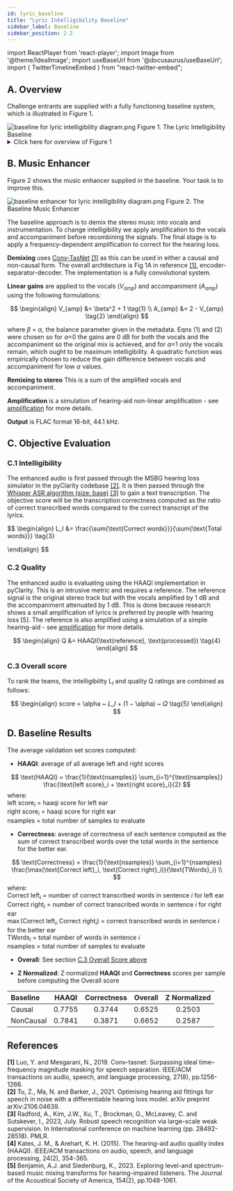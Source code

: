 ```yaml
---
id: lyric_baseline
title: "Lyric Intelligibility Baseline"
sidebar_label: Baseline
sidebar_position: 2.2
---
```

import ReactPlayer from 'react-player';
import Image from '@theme/IdealImage';
import useBaseUrl from '@docusaurus/useBaseUrl';
import { TwitterTimelineEmbed } from "react-twitter-embed";

## A. Overview

Challenge entrants are supplied with a fully functioning baseline system, which is illustrated in Figure 1.

<div style={{textAlign:'center'}}>
<Image img={require('../../../static/img/cad2/baseline_lyric_intelligibility_overview.png')} alt="baseline for lyric intelligibility diagram.png" />
Figure 1. The Lyric Intelligibility Baseline
</div>

<details>
<summary>Click here for overview of Figure 1</summary>
- A scene generator (blue box):
  - Selects the stereo music signal.
  - Gives a value of $\alpha$ (metadata) that sets the balance between intelligibility and audio quality (see evaluation below).
- The music enhancement stage (pink box) takes the music as inputs and attempts to improve the intelligibility.
- Listener characteristics (green oval) are audiograms and compressor settings to allow personalised processing in the enhancement stage and are also used in objective evaluation.
- The enhancement outputs are evaluated using objective metrics (orange boxes):
  - For intelligibility using a metric based on Whisper (correct transcribed words ratio).
  - For audio quality via the Hearing-Aid Audio Quality Index (HAAQI) [1].
 
Your challenge is to improve what happens in the pink, music enhancement box. The rest of the baseline is fixed and should not be changed.
</details>
 
## B. Music Enhancer

Figure 2 shows the music enhancer supplied in the baseline. Your task is to improve this.

<div style={{textAlign:'center'}}>
<Image img={require('../../../static/img/cad2/baseline_lyric_intelligibility_enhancer.png')} alt="baseline enhancer for lyric intelligibility diagram.png" />
Figure 2. The Baseline Music Enhancer
</div>

The baseline approach is to demix the stereo music into vocals and instrumentation. To change intelligibility we apply amplification to the vocals and accompaniment before recombining the signals. The final stage is to apply a frequency-dependent amplification to correct for the hearing loss.

**Demixing** uses [Conv-TasNet](https://arxiv.org/abs/1809.07454) [[1]](#references) as this can be used in either a causal and non-causal form. The overall architecture is Fig 1A in reference [[1]](#references), encoder-separator-decoder. The implementation is a fully convolutional system.

**Linear gains** are applied to the vocals ($V_{amp}$) and accompaniment ($A_{amp}$) using the following formulations:

$$
\begin{align}
V_{amp} &= \beta^2 + 1 \tag{1} \\
A_{amp} &= 2 - V_{amp} \tag{2}
\end{align}
$$

where $\beta$ = $\alpha$, the balance parameter given in the metadata. Eqns (1) and (2) were chosen so for $\alpha$=0 the gains are 0 dB for both the vocals and the accompaniment so the original mix is achieved, and for $\alpha$=1 only the vocals remain, which ought to be maximum intelligibility. A quadratic function was empirically chosen to reduce the gain difference between vocals and accompaniment for low $\alpha$ values.

**Remixing to stereo** This is a sum of the amplified vocals and accompaniment.

**Amplification** is a simulation of hearing-aid non-linear amplification - see [amplification](../amplification) for more details.

**Output** is FLAC format 16-bit, 44.1 kHz.

## C. Objective Evaluation

### C.1 Intelligibility
The enhanced audio is first passed through the MSBG hearing loss simulator in the pyClarity codebase [[2]](#references). 
It is then passed through the [Whisper ASR algorithm (size: base)](https://huggingface.co/openai/whisper-small) [[3]](#references) to gain a text transcription. 
The objective score will be the transcription correctness computed as the ratio of correct transcribed words compared to the correct transcript of the lyrics.

$$
\begin{align}
L_I &= \frac{\sum{\text{Correct words}}}{\sum{\text{Total words}}} \tag{3}

\end{align}
$$

### C.2 Quality
The enhanced audio is evaluating using the HAAQI implementation in pyClarity. This is an intrusive metric and requires a reference. The reference signal is the original stereo track but with the vocals amplified by 1 dB and the accompaniment attenuated by 1 dB. This is done because research shows a small amplification of lyrics is preferred by people with hearing loss [5]. The reference is also amplified using a simulation of a simple hearing-aid - see [amplification](../amplification) for more details.

$$
\begin{align}
Q &= HAAQI(\text{reference}, \text{processed})  \tag{4}
\end{align}
$$

### C.3 Overall score

To rank the teams, the intelligibility L<sub>I</sub> and quality Q ratings are combined as follows:

$$
\begin{align}
score = \alpha ~ 𝐿_𝐼 + (1 − \alpha) ~ 𝑄  \tag{5}
\end{align}
$$

## D. Baseline Results

The average validation set scores computed:

* **HAAQI**: average of all average left and right scores

$$
\text{HAAQI} = \frac{1}{\text{nsamples}}  \sum_{i=1}^{\text{nsamples}} \frac{\text{left score}_i + \text{right score}_i}{2}  
$$
where:  
$\text{left score}_i$ = haaqi score for left ear  
$\text{right score}_i$ = haaqi score for right ear  
$\text{nsamples}$ = total number of samples to evaluate  

* **Correctness**: average of correctness of each sentence computed as the sum of correct transcribed words over the total words in the sentence for the better ear.

$$
\text{Correctness} = \frac{1}{\text{nsamples}} \sum_{i=1}^{nsamples} \frac{\max(\text{Correct left}_i, \text{Correct right}_i)}{\text{TWords}_i} \\
$$
where:  
$\text{Correct left}_i$ = number of correct transcribed words in sentence $i$ for left ear  
$\text{Correct right}_i$ = number of correct transcribed words in sentence $i$ for right ear  
$\max(\text{Correct left}_i, \text{Correct right}_i)$ = correct transcribed words in sentence $i$ for the better ear    
$\text{TWords}_i$ = total number of words in sentence $i$  
$\text{nsamples}$ = total number of samples to evaluate  

* **Overall**: See section [C.3 Overall Score above](#c3-overall-score)

* **Z Normalized**: Z normalized **HAAQI** and **Correctness** scores per sample before computing the Overall score 

| Baseline  | HAAQI  | Correctness | Overall | Z Normalized |
|:----------|:------:|:-----------:|:-------:|:------------:|
| Causal    | 0.7755 |   0.3744    | 0.6525  |    0.2503    |
| NonCausal | 0.7841 |   0.3871    | 0.6652  |    0.2587    |

## References

**[1]** Luo, Y. and Mesgarani, N., 2019. Conv-tasnet: Surpassing ideal time–frequency magnitude masking for speech separation. IEEE/ACM transactions on audio, speech, and language processing, 27(8), pp.1256-1266.   
**[2]** Tu, Z., Ma, N. and Barker, J., 2021. Optimising hearing aid fittings for speech in noise with a differentiable hearing loss model. arXiv preprint arXiv:2106.04639.   
**[3]** Radford, A., Kim, J.W., Xu, T., Brockman, G., McLeavey, C. and Sutskever, I., 2023, July. Robust speech recognition via large-scale weak supervision. In International conference on machine learning (pp. 28492-28518). PMLR.   
**[4]** Kates, J. M., & Arehart, K. H. (2015). The hearing-aid audio quality index (HAAQI). IEEE/ACM transactions on audio, speech, and language processing, 24(2), 354-365.    
**[5]** Benjamin, A.J. and Siedenburg, K., 2023. Exploring level-and spectrum-based music mixing transforms for hearing-impaired listeners. The Journal of the Acoustical Society of America, 154(2), pp.1048-1061.    

